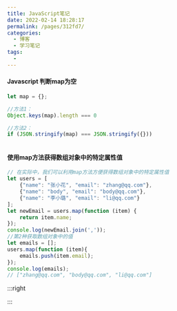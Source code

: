 ```yaml
---
title: JavaScript笔记
date: 2022-02-14 18:28:17
permalink: /pages/312fd7/
categories:
  - 博客
  - 学习笔记
tags:
  - 
---
```

#### Javascript 判断map为空

```javascript
let map = {};

//方法1：
Object.keys(map).length === 0

//方法2：
if (JSON.stringify(map) === JSON.stringify({}))
    
```

#### 使用map方法获得数组对象中的特定属性值

```js
// 在实际中，我们可以利用map方法方便获得数组对象中的特定属性值
let users = [
    {"name": "张小花", "email": "zhang@qq.com"},
    {"name": "body", "email": "body@qq.com"},
    {"name": "李小璐", "email": "li@qq.com"}
];
let newEmail = users.map(function (item) {
    return item.name;
});
console.log(newEmail.join(','));
//第2种获取数组对象中的值
let emails = [];
users.map(function (item){
    emails.push(item.email);
});
console.log(emails);
// ["zhang@qq.com", "body@qq.com", "li@qq.com"]
```

:::right

[参考链接]: https://www.cnblogs.com/yizhilin/p/12918559.html

:::
